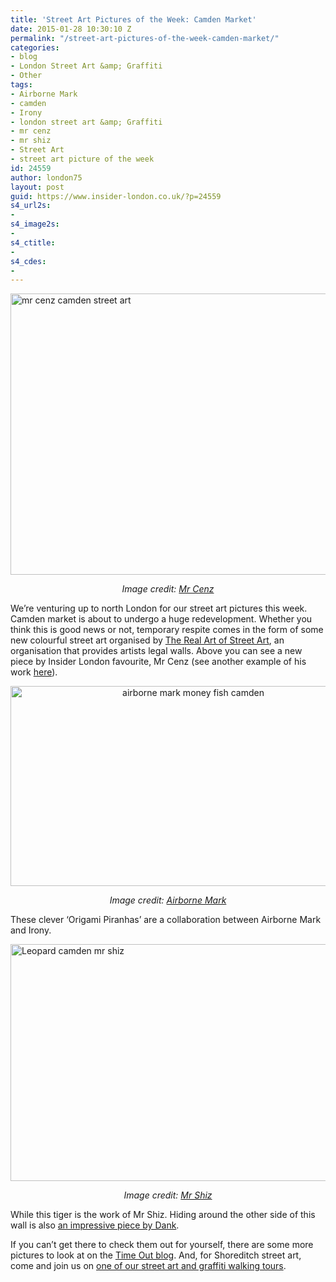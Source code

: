 ```yaml
---
title: 'Street Art Pictures of the Week: Camden Market'
date: 2015-01-28 10:30:10 Z
permalink: "/street-art-pictures-of-the-week-camden-market/"
categories:
- blog
- London Street Art &amp; Graffiti
- Other
tags:
- Airborne Mark
- camden
- Irony
- london street art &amp; Graffiti
- mr cenz
- mr shiz
- Street Art
- street art picture of the week
id: 24559
author: london75
layout: post
guid: https://www.insider-london.co.uk/?p=24559
s4_url2s:
- 
s4_image2s:
- 
s4_ctitle:
- 
s4_cdes:
- 
---
```


<img class="aligncenter wp-image-24577 size-full" src="/wp-content/uploads/2015/01/Mr-Cenz-Camden_mini.jpg" alt="mr cenz camden street art" width="569" height="450" />

<p style="text-align: center;">
  <em>Image credit: <a href="http://mrcenz.com/commissions/walls/#gallery/9936a17568de2be1d0e427145ba6fb99/474/0" target="_blank">Mr Cenz</a></em>
</p>

<p style="text-align: left;">
  We&#8217;re venturing up to north London for our street art pictures this week. Camden market is about to undergo a huge redevelopment. Whether you think this is good news or not, temporary respite comes in the form of some new colourful street art organised by <a href="https://www.facebook.com/pages/The-Real-Art-of-Street-Art/136382576475788" target="_blank">The Real Art of Street Art</a>, an organisation that provides artists legal walls. Above you can see a new piece by Insider London favourite, Mr Cenz (see another example of his work <a href="/street-art-picture-of-the-week-mr-cenz-brick-lane-car-park/" target="_blank">here</a>).
</p>

<p style="text-align: center;">
  <img class="alignnone size-full wp-image-24578" src="/wp-content/uploads/2015/01/airborne-mark-camden.jpg" alt="airborne mark money fish camden" width="569" height="320" />
</p>

<p style="text-align: center;">
  <em>Image credit: <a href="http://airbornemark.com/blog" target="_blank">Airborne Mark</a></em>
</p>

These clever &#8216;Origami Piranhas&#8217; are a collaboration between Airborne Mark and Irony.

<img class="aligncenter wp-image-24579 size-full" src="/wp-content/uploads/2015/01/leopard-camden-mr-shiz_mini.jpg" alt="Leopard camden mr shiz" width="569" height="379" />

<p style="text-align: center;">
  <em>Image credit: <a href="http://mrshiz.com/leopard-camden/" target="_blank">Mr Shiz</a></em>
</p>

While this tiger is the work of Mr Shiz. Hiding around the other side of this wall is also <a href="https://www.flickr.com/photos/boringlovechild/16310261901/in/photolist-qEcB8U-qWASar-qSR5KC-qTqxPa-pWbvGS-qPE7jQ-qRruVK-qyZpXF-qRhmC6-qP9A9s-qRa3Yo-qxLPhE-qvN611-qvVjYD-qNd6VM-qNnfwk-qL5jL9-qvWDvK-qvVkhz-qNd7vp-qvvcdr-qvib8T-pQHFVb-qMHNpp-qvgT72-pQWDYt-qvibf6-qv9Eg5-pQWECK-pQHGEN-qMDy5C-qMHMSc-pQHGqu-qMywLe-qvgTA8-qKqVo1-qviaRk-qv9EQm-qMyw7Z-qviazZ-qMHNep-qv9DMj-qKqVj3-qMDxu9-qvgTmk-qMywLp-pQHFEm-pQHFxY-qvib7F-qMHMQZ" target="_blank">an impressive piece by Dank</a>.

If you can&#8217;t get there to check them out for yourself, there are some more pictures to look at on the <a href="http://now-here-this.timeout.com/2015/01/23/in-pictures-camden-market-gets-a-street-art-makeover-before-being-pulled-down/" target="_blank">Time Out blog</a>. And, for Shoreditch street art, come and join us on <a href="https://www.insider-london.co.uk/tours/street-art-tour-london/" target="_blank">one of our street art and graffiti walking tours</a>.